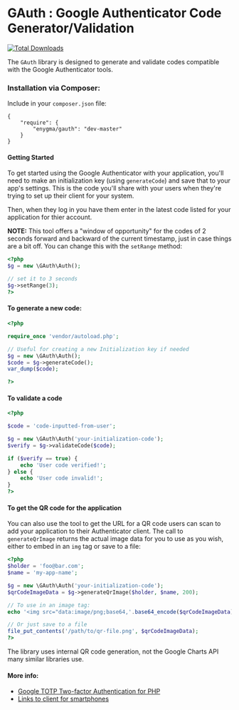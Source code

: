 GAuth : Google Authenticator Code Generator/Validation
=========================

[![Total Downloads](https://img.shields.io/packagist/dt/enygma/gauth.svg?style=flat-square)](https://packagist.org/packages/enygma/gauth)

The `GAuth` library is designed to generate and validate codes compatible with the
Google Authenticator tools.

### Installation via Composer:

Include in your `composer.json` file:

```
{
    "require": {
        "enygma/gauth": "dev-master"
    }
}
```

#### Getting Started

To get started using the Google Authenticator with your application, you'll need to make an
initialization key (using `generateCode`) and save that to your app's settings. This is the
code you'll share with your users when they're trying to set up their client for your system.

Then, when they log in you have them enter in the latest code listed for your application for
thier account.

**NOTE:** This tool offers a "window of opportunity" for the codes of 2 seconds forward and
backward of the current timestamp, just in case things are a bit off. You can change this with
the `setRange` method:

```php
<?php
$g = new \GAuth\Auth();

// set it to 3 seconds
$g->setRange(3);
?>
```

#### To generate a new code:

```php
<?php

require_once 'vendor/autoload.php';

// Useful for creating a new Initialization key if needed
$g = new \GAuth\Auth();
$code = $g->generateCode();
var_dump($code);

?>
```

#### To validate a code

```php
<?php

$code = 'code-inputted-from-user';

$g = new \GAuth\Auth('your-initialization-code');
$verify = $g->validateCode($code);

if ($verify == true) {
    echo 'User code verified!';
} else {
    echo 'User code invalid!';
}
?>
```

#### To get the QR code for the application

You can also use the tool to get the URL for a QR code users can scan to add your application to their Authenticator client. The call to `generateQrImage` returns the actual image data for you to use as you wish, either to embed in an `img` tag or save to a file:

```php
<?php
$holder = 'foo@bar.com';
$name = 'my-app-name';

$g = new \GAuth\Auth('your-initialization-code');
$qrCodeImageData = $g->generateQrImage($holder, $name, 200);

// To use in an image tag:
echo '<img src="data:image/png;base64,'.base64_encode($qrCodeImageData).'"/><br/><hr/>';

// Or just save to a file
file_put_contents('/path/to/qr-file.png', $qrCodeImageData);
?>
```

The library uses internal QR code generation, not the Google Charts API many similar libraries use.


#### More info:

- [Google TOTP Two-factor Authentication for PHP](http://www.idontplaydarts.com/2011/07/google-totp-two-factor-authentication-for-php/)
- [Links to client for smartphones](http://support.google.com/accounts/bin/answer.py?hl=en&answer=1066447)
